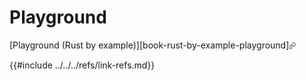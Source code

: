 # Playground

[Playground (Rust by example)][book-rust-by-example-playground]⮳

{{#include ../../../refs/link-refs.md}}
